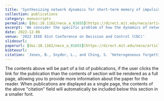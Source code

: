 ```yaml
---
title: 'Synthesizing network dynamics for short-term memory of impulsive inputs'
collection: publications
category: manuscripts
permalink: [doi:10.1162/neco_a_01655](https://direct.mit.edu/neco/article/36/5/1022/120321/Heterogeneous-Forgetting-Rates-and-Greedy)
excerpt: 'We consider the specific problem of how the dynamics of networks can enact a representation of input stimuli that is retained over time, i.e., a form of short-term memory. We utilize modeling and control-theoretic methods to approach these questions, treating the state trajectory of a dynamical system as an abstract memory trace of prior inputs.'
date: 2022-12-06
venue: '2022 IEEE 61st Conference on Decision and Control (CDC)'
slidesurl: 
paperurl: [doi:10.1162/neco_a_01655](https://direct.mit.edu/neco/article/36/5/1022/120321/Heterogeneous-Forgetting-Rates-and-Greedy)
bibtexurl: 
citation: 'Jones, B., Snyder, L., and Ching, S. ‘Heterogeneous forgetting rates and greedy allocation in slot-based memory networks promotes signal retention,’ Neural Computation, vol. 36, no. 5, pp. 1022–1040, May 2024. doi:10.1162/neco_a_01655'
---
```

The contents above will be part of a list of publications, if the user clicks the link for the publication than the contents of section will be rendered as a full page, allowing you to provide more information about the paper for the reader. When publications are displayed as a single page, the contents of the above "citation" field will automatically be included below this section in a smaller font.
